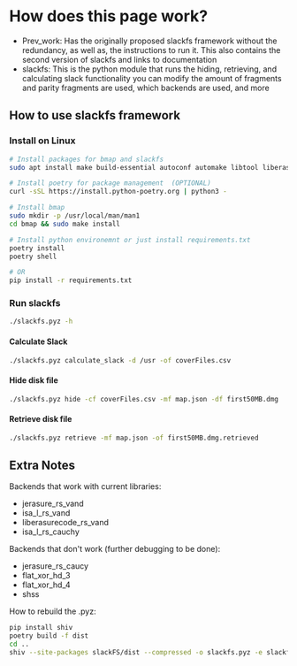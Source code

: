 # How does this page work?

- Prev_work: Has the originally proposed slackfs framework without the
 redundancy, as well as, the instructions to run it. This also contains the second version of slackfs
 and links to documentation
- slackfs: This is the python module that runs the hiding, retrieving, and calculating slack functionality
you can modify the amount of fragments and parity fragments are used, which backends are used, and more

## How to use slackfs framework

### Install on Linux

``` bash
# Install packages for bmap and slackfs
sudo apt install make build-essential autoconf automake libtool liberasurecode-dev libjerasure-dev gcc-multilib m4 linuxdoc-tools texlive libisal-dev

# Install poetry for package management  (OPTIONAL)
curl -sSL https://install.python-poetry.org | python3 -

# Install bmap
sudo mkdir -p /usr/local/man/man1
cd bmap && sudo make install

# Install python environemnt or just install requirements.txt
poetry install
poetry shell

# OR
pip install -r requirements.txt
```

### Run slackfs

```bash
./slackfs.pyz -h
```

#### Calculate Slack

```bash
./slackfs.pyz calculate_slack -d /usr -of coverFiles.csv
```

#### Hide disk file

```bash
./slackfs.pyz hide -cf coverFiles.csv -mf map.json -df first50MB.dmg
```

#### Retrieve disk file

```bash
./slackfs.pyz retrieve -mf map.json -of first50MB.dmg.retrieved
```

## Extra Notes

Backends that work with current libraries:

- jerasure_rs_vand
- isa_l_rs_vand
- liberasurecode_rs_vand
- isa_l_rs_cauchy


Backends that don't work (further debugging to be done):

- jerasure_rs_caucy
- flat_xor_hd_3
- flat_xor_hd_4
- shss

How to rebuild the .pyz:

```bash
pip install shiv
poetry build -f dist
cd ..
shiv --site-packages slackFS/dist --compressed -o slackfs.pyz -e slackfs.__main__:main ./slackFS
```

